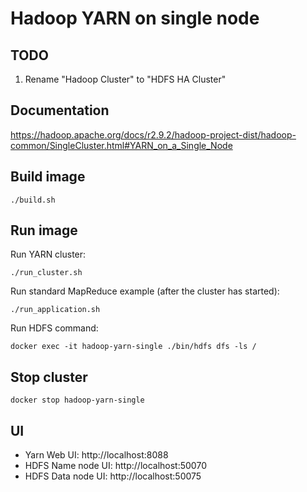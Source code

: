 # Hadoop YARN on single node

## TODO
1. Rename "Hadoop Cluster" to "HDFS HA Cluster"

## Documentation
https://hadoop.apache.org/docs/r2.9.2/hadoop-project-dist/hadoop-common/SingleCluster.html#YARN_on_a_Single_Node

## Build image
`./build.sh`

## Run image
Run YARN cluster:

`./run_cluster.sh`

Run standard MapReduce example (after the cluster has started):

`./run_application.sh`

Run HDFS command:

`docker exec -it hadoop-yarn-single ./bin/hdfs dfs -ls /`

## Stop cluster
`docker stop hadoop-yarn-single`

## UI
- Yarn Web UI: http://localhost:8088
- HDFS Name node UI: http://localhost:50070
- HDFS Data node UI: http://localhost:50075
